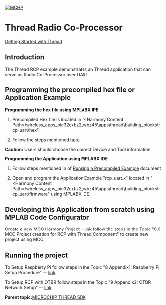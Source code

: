 [![MCHP](https://www.microchip.com/ResourcePackages/Microchip/assets/dist/images/logo.png)](https://www.microchip.com)
# Thread Radio Co-Processor

[Getting Started with Thread](https://onlinedocs.microchip.com/oxy/GUID-A5330D3A-9F51-4A26-B71D-8503A493DF9C)

## Introduction
The Thread RCP example demonstrates an Thread application that can serve as Radio Co-Processor over UART.

## Programming the precompiled hex file or Application Example

**Programming the hex file using MPLABX IPE**

1.  Precompiled Hex file is located in "<Harmony Content Path\>/wireless\_apps\_pic32cxbz2\_wbz45\\apps\\thread\\building\_blocks\\rcp\_uart\\hex".

2.  Follow the steps mentioned [here](https://microchipdeveloper.com/ipe:programming-device)


**Caution:** Users should choose the correct Device and Tool information

**Programming the Application using MPLABX IDE**

1.  Follow steps mentioned in of [Running a Precompiled Example](https://onlinedocs.microchip.com/pr/GUID-A5330D3A-9F51-4A26-B71D-8503A493DF9C-en-US-2/index.html?GUID-EA74172C-595E-4A34-B359-D42EE443F0EC) document

2.  Open and program the Application Example "rcp\_uart.x" located in "<Harmony Content Path\>/wireless\_apps\_pic32cxbz2\_wbz45\\apps\\thread\\building\_blocks\\rcp\_uart\\firmware" using MPLABX IDE.

## Developing this Application from scratch using MPLAB Code Configurator

Create a new MCC Harmony Project --[link](https://onlinedocs.microchip.com/oxy/GUID-2DB248AF-C243-496D-9819-969E43CA63BC) follow the steps in the Topic "6.6 MCC Project creation for RCP with Thread Component" to create new project using MCC.

## Running the project

To Setup Raspberry Pi follow steps in the Topic "8 Appendix1: Raspberry Pi Setup Procedure" -- [link](https://onlinedocs.microchip.com/oxy/GUID-2DB248AF-C243-496D-9819-969E43CA63BC)

To Setup RCP with OTBR follow steps in the Topic "9 Appendix2: OTBR Network Setup" -- [link](https://onlinedocs.microchip.com/oxy/GUID-2DB248AF-C243-496D-9819-969E43CA63BC).

**Parent topic:**[MICROCHIP THREAD SDK](https://onlinedocs.microchip.com/oxy/GUID-2DB248AF-C243-496D-9819-969E43CA63BC)